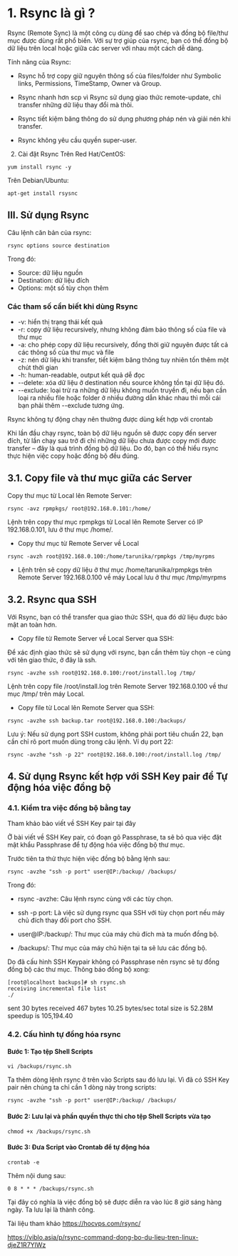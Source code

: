 # 1. Rsync là gì ?
Rsync (Remote Sync) là một công cụ dùng để sao chép và đồng bộ file/thư mục được dùng rất phổ biến. Với sự trợ giúp của rsync, bạn có thể đồng bộ dữ liệu trên local hoặc giữa các server với nhau một cách dễ dàng.

Tính năng của Rsync:

- Rsync hỗ trợ copy giữ nguyên thông số của files/folder như Symbolic links, Permissions, TimeStamp, Owner và Group.

- Rsync nhanh hơn scp vì Rsync sử dụng giao thức remote-update, chỉ transfer những dữ liệu thay đổi mà thôi.

- Rsync tiết kiệm băng thông do sử dụng phương pháp nén và giải nén khi transfer.

- Rsync không yêu cầu quyền super-user.

2. Cài đặt Rsync
Trên Red Hat/CentOS:
```
yum install rsync -y
```
Trên Debian/Ubuntu:
```
apt-get install rsysnc
```

## III. Sử dụng Rsync
Câu lệnh căn bản của rsync:
```
rsync options source destination
```
Trong đó:

- Source: dữ liệu nguồn
- Destination: dữ liệu đích
- Options: một số tùy chọn thêm
### Các tham số cần biết khi dùng Rsync

- -v: hiển thị trạng thái kết quả
- -r: copy dữ liệu recursively, nhưng không đảm bảo thông số của file và thư mục
- -a: cho phép copy dữ liệu recursively, đồng thời giữ nguyên được tất cả các thông số của thư mục và file
- -z: nén dữ liệu khi transfer, tiết kiệm băng thông tuy nhiên tốn thêm một chút thời gian
- -h: human-readable, output kết quả dễ đọc
- --delete: xóa dữ liệu ở destination nếu source không tồn tại dữ liệu đó.
- --exclude: loại trừ ra những dữ liệu không muốn truyền đi, nếu bạn cần loại ra nhiều file hoặc folder ở nhiều đường dẫn khác nhau thì mỗi cái bạn phải thêm --exclude tương ứng.

Rsync không tự động chạy nên thường được dùng kết hợp với crontab

Khi lần đầu chạy rsync, toàn bộ dữ liệu nguồn sẽ được copy đến server đích, từ lần chạy sau trở đi chỉ những dữ liệu chưa được copy mới được transfer – đây là quá trình đồng bộ dữ liệu. Do đó, bạn có thể hiểu rsync thực hiện việc copy hoặc đồng bộ đều đúng.
## 3.1. Copy file và thư mục giữa các Server
Copy thư mục từ Local lên Remote Server:
```
rsync -avz rpmpkgs/ root@192.168.0.101:/home/
```
Lệnh trên copy thư mục rpmpkgs từ Local lên Remote Server có IP 192.168.0.101, lưu ở thư mục /home/.

- Copy thư mục từ Remote Server về Local
```
rsync -avzh root@192.168.0.100:/home/tarunika/rpmpkgs /tmp/myrpms
```
- Lệnh trên sẽ copy dữ liệu ở thư mục /home/tarunika/rpmpkgs trên Remote Server 192.168.0.100 về máy Local lưu ở thư mục /tmp/myrpms

## 3.2. Rsync qua SSH
Với Rsync, bạn có thể transfer qua giao thức SSH, qua đó dữ liệu được bảo mật an toàn hơn.

- Copy file từ Remote Server về Local Server qua SSH:

Để xác định giao thức sẽ sử dụng với rsync, bạn cần thêm tùy chọn -e cùng với tên giao thức, ở đây là ssh.
```
rsync -avzhe ssh root@192.168.0.100:/root/install.log /tmp/
```

Lệnh trên copy file /root/install.log trên Remote Server 192.168.0.100 về thư mục /tmp/ trên máy Local.

- Copy file từ Local lên Remote Server qua SSH:
```
rsync -avzhe ssh backup.tar root@192.168.0.100:/backups/
```
Lưu ý: Nếu sử dụng port SSH custom, không phải port tiêu chuẩn 22, bạn cần chỉ rõ port muốn dùng trong câu lệnh. Ví dụ port 22:
```
rsync -avzhe "ssh -p 22" root@192.168.0.100:/root/install.log /tmp/
```
## 4. Sử dụng Rsync kết hợp với SSH Key pair để Tự động hóa việc đồng bộ
### 4.1. Kiểm tra việc đồng bộ bằng tay
Tham khảo bào viết về SSH Key pair tại đây

Ở bài viết về SSH Key pair, có đoạn gõ Passphrase, ta sẽ bỏ qua việc đặt mật khẩu Passphrase để tự động hóa việc đồng bộ thư mục.

Trước tiên ta thử thực hiện việc đồng bộ bằng lệnh sau:
```
rsync -avzhe "ssh -p port" user@IP:/backup/ /backups/
```
Trong đó:

- rsync -avzhe: Câu lệnh rsync cùng với các tùy chọn.

- ssh -p port: Là việc sử dụng rsync qua SSH với tùy chọn port nếu máy chủ đích thay đổi port cho SSH.

- user@IP:/backup/: Thư mục của máy chủ đích mà ta muốn đồng bộ.

- /backups/: Thư mục của máy chủ hiện tại ta sẽ lưu các đồng bộ.

Do đã cấu hình SSH Keypair không có Passphrase nên rsync sẽ tự đồng đồng bộ các thư mục. Thông báo đồng bộ xong:
```
[root@localhost backups]# sh rsync.sh
receiving incremental file list
./
```
sent 30 bytes  received 467 bytes  10.25 bytes/sec
total size is 52.28M  speedup is 105,194.40
### 4.2. Cấu hình tự đồng hóa rsync
#### Bước 1: Tạo tệp Shell Scripts
```
vi /backups/rsync.sh
```
Ta thêm dòng lệnh rsync ở trên vào Scripts sau đó lưu lại. Vì đã có SSH Key pair nên chúng ta chỉ cần 1 dòng này trong scripts:
```
rsync -avzhe "ssh -p port" user@IP:/backup/ /backups/
```
#### Bước 2: Lưu lại và phần quyền thực thi cho tệp Shell Scripts vừa tạo
```
chmod +x /backups/rsync.sh
```
#### Bước 3: Đưa Script vào Crontab để tự động hóa
```
crontab -e
```
Thêm nội dung sau:
```
0 8 * * * /backups/rsync.sh
```
Tại đây có nghĩa là việc đồng bộ sẽ được diễn ra vào lúc 8 giờ sáng hàng ngày. Ta lưu lại là thành công.

Tài liệu tham khảo
https://hocvps.com/rsync/

https://viblo.asia/p/rsync-command-dong-bo-du-lieu-tren-linux-djeZ1R7YlWz